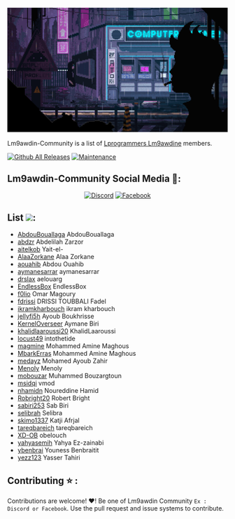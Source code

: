 <p align="center">
<img src="https://github.com/yezz123/yezz123/blob/master/img/img.gif">
</p>

Lm9awdin-Community is a list of [Lprogrammers Lm9awdine](https://github.com/LprogrammersLm9awdin) members.

[![Github All Releases](https://img.shields.io/badge/status-active-brightgreen)]()
[![Maintenance](https://img.shields.io/badge/Maintained%3F-yes-green.svg)](https://GitHub.com/Naereen/StrapDown.js/graphs/commit-activity)

## Lm9awdin-Community Social Media 🤯:

<p align="center">
    <a href="https://discord.gg/FBwVqq8fxK">
    <img alt="Discord" src="https://img.shields.io/badge/Discord%20-%237289DA.svg?&style=for-the-badge&logo=discord&logoColor=white"/></a>
    <a href="https://www.facebook.com/groups/l9wada">
    <img alt="Facebook" src="https://img.shields.io/badge/Facebook%20-%231877F2.svg?&style=for-the-badge&logo=Facebook&logoColor=white"/></a>
</p>

## List <img src="https://media.giphy.com/media/C4b6GwFKbYxK8/giphy.gif" width="30px">:

- [AbdouBouallaga](https://github.com/AbdouBouallaga) AbdouBouallaga
- [abdzr](https://github.com/abdzr) Abdelilah Zarzor
- [aitelkob](https://github.com/aitelkob) Yait-el-
- [AlaaZorkane](https://github.com/AlaaZorkane) Alaa Zorkane
- [aouahib](https://github.com/aouahib) Abdou Ouahib
- [aymanesarrar](https://github.com/aymanesarrar) aymanesarrar
- [drslax](https://github.com/drslax) aelouarg
- [EndlessBox](https://github.com/EndlessBox) EndlessBox
- [f0lio](https://github.com/f0lio) Omar Magoury
- [fdrissi](https://github.com/fdrissi) DRISSI TOUBBALI Fadel
- [ikramkharbouch](https://github.com/ikramkharbouch) ikram kharbouch
- [jellyfi5h](https://github.com/jellyfi5h) Ayoub Boukhrisse
- [KernelOverseer](https://github.com/KernelOverseer) Aymane Biri
- [khalidlaaroussi20](https://github.com/khalidlaaroussi20) KhalidLaaroussi
- [locust49](https://github.com/locust49) intothetide
- [magmine](https://github.com/magmine) Mohammed Amine Maghous
- [MbarkErras](https://github.com/MbarkErras) Mohammed Amine Maghous
- [medayz](https://github.com/medayz) Mohamed Ayoub Zahir
- [MenoIy](https://github.com/MenoIy) Menoly
- [mobouzar](https://github.com/mobouzar) Muhammed Bouzargtoun
- [msidqi](https://github.com/msidqi) vmod
- [nhamidn](https://github.com/nhamidn) Noureddine Hamid
- [Robright20](https://github.com/Robright20) Robert Bright
- [sabiri253](https://github.com/sabiri253) Sab Biri
- [selibrah](https://github.com/selibrah) Selibra
- [skimo1337](https://github.com/skimo1337) Katji Afrjal
- [tareqbareich](https://github.com/tareqbareich) tareqbareich
- [XD-OB](https://github.com/XD-OB) obelouch
- [yahyasemih](https://github.com/yahyasemih) Yahya Ez-zainabi
- [ybenbrai](https://github.com/ybenbrai) Youness Benbraitit
- [yezz123](https://github.com/yezz123) Yasser Tahiri

## Contributing ⭐ :
Contributions are welcome! ♥! Be one of Lm9awdin Community `Ex : Discord or Facebook`.
Use the pull request and issue systems to contribute.
